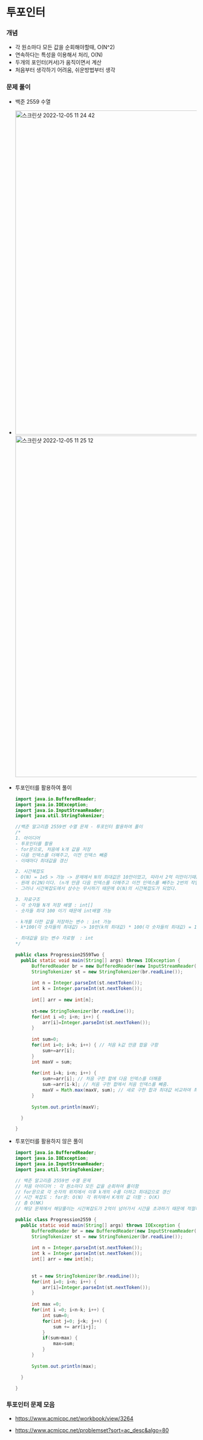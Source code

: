 # 투포인터

### 개념

+ 각 원소마다 모든 값을 순회해야할때, O(N^2)
+ 연속하다는 특성을 이용해서 처리, O(N)
+ 두개의 포인터(커서)가 움직이면서 계산
+ 처음부터 생각하기 어려움, 쉬운방법부터 생각



### 문제 풀이

+ 백준 2559 수열

+ <img width="855" alt="스크린샷 2022-12-05 11 24 42" src="https://user-images.githubusercontent.com/88477839/205535986-10eed720-d1c0-419a-942c-414c32ce75c1.png">

  <img width="901" alt="스크린샷 2022-12-05 11 25 12" src="https://user-images.githubusercontent.com/88477839/205536004-a71b820c-c481-4f08-a841-dc841c3fa530.png">

  

+ 투포인터를 활용하여 풀이

  ~~~java
  import java.io.BufferedReader;
  import java.io.IOException;
  import java.io.InputStreamReader;
  import java.util.StringTokenizer;
  
  //백준 알고리즘 2559번 수열 문제 - 투포인터 활용하여 풀이 
  /*
  1. 아이디어
  - 투포인터를 활용
  - for문으로, 처음에 k개 값을 저장
  - 다음 인덱스를 더해주고, 이전 인덱스 빼줌
  - 이때마다 최대값을 갱신
  
  2. 시간복잡도
  - O(N) = 1e5 > 가능 -> 문제에서 N의 최대값은 10만이었고, 따라서 2억 미만이기때문에 가능
  - 원래 O(2N)이다. (n개 만큼 다음 인덱스를 더해주고 이전 인덱스를 빼주는 2번의 작업을 해주기 때문)
  - 그러나 시간복잡도에서 상수는 무시하기 때문에 O(N)의 시간복잡도가 되었다. 
  
  3. 자료구조
  - 각 숫자들 N개 저장 배열 : int[]
  - 숫자들 최대 100 이기 때문에 int배열 가능
  
  - k개를 더한 값을 저장하는 변수 : int 가능
  - k*100(각 숫자들의 최대값) -> 10만(k의 최대값) * 100(각 숫자들의 최대값) = 1000만 => int의 최대값 21억 미만이니 가능 
  
  - 최대값을 담는 변수 자료형  : int 
  */
  
  public class Progression2559Two {
  	public static void main(String[] args) throws IOException {
  		BufferedReader br = new BufferedReader(new InputStreamReader(System.in));
  		StringTokenizer st = new StringTokenizer(br.readLine());
  		
  		int n = Integer.parseInt(st.nextToken());
  		int k = Integer.parseInt(st.nextToken());
  		
  		int[] arr = new int[n];
  		
  		st=new StringTokenizer(br.readLine());
  		for(int i =0; i<n; i++) {
  			arr[i]=Integer.parseInt(st.nextToken());
  		}
  		
  		int sum=0;
  		for(int i=0; i<k; i++) { // 처음 k값 만큼 합을 구함
  			sum+=arr[i];
  		}
  		int maxV = sum;
  		
  		for(int i=k; i<n; i++) {
  			sum+=arr[i]; // 처음 구한 합에 다음 인덱스를 더해줌
  			sum-=arr[i-k]; // 처음 구한 합에서 처음 인덱스를 빼줌.
  			maxV = Math.max(maxV, sum); // 새로 구한 합과 최대값 비교하여 최대값 경신
  		}
  		
  		System.out.println(maxV);
  
  	}
  
  }
  
  ~~~

+ 투포인터를 활용하지 않은 풀이

  ~~~java
  import java.io.BufferedReader;
  import java.io.IOException;
  import java.io.InputStreamReader;
  import java.util.StringTokenizer;
  
  // 백준 알고리즘 2559번 수열 문제 
  // 처음 아이디어 : 각 원소마다 모든 값을 순회하여 풀이함 
  // for문으로 각 숫자의 위치에서 이후 k개의 수를 더하고 최대값으로 갱신
  // 시간 복잡도 : for문: O(N) 각 위치에서 K개의 값 더함 : O(K)
  // 총 O(NK) 
  // 해당 문제에서 해당풀이는 시간복잡도가 2억이 넘어가서 시간을 초과하기 때문에 적절하지 않다. 
  
  public class Progression2559 {
  	public static void main(String[] args) throws IOException {
  		BufferedReader br = new BufferedReader(new InputStreamReader(System.in));
  		StringTokenizer st = new StringTokenizer(br.readLine());
  		
  		int n = Integer.parseInt(st.nextToken());
  		int k = Integer.parseInt(st.nextToken());
  		int[] arr = new int[n];
  		
  		
  		st = new StringTokenizer(br.readLine());
  		for(int i=0; i<n; i++) {
  			arr[i]=Integer.parseInt(st.nextToken());
  		}
  		
  		int max =0;
  		for(int i =0; i<n-k; i++) {
  			int sum=0;
  			for(int j=0; j<k; j++) {
  				sum += arr[i+j];
  			}
  			if(sum>max) {
  				max=sum;
  			}
  		}
  		
  		System.out.println(max);
  
  	}
  
  }
  ~~~




### 투포인터 문제 모음

+ https://www.acmicpc.net/workbook/view/3264

+ https://www.acmicpc.net/problemset?sort=ac_desc&algo=80

  